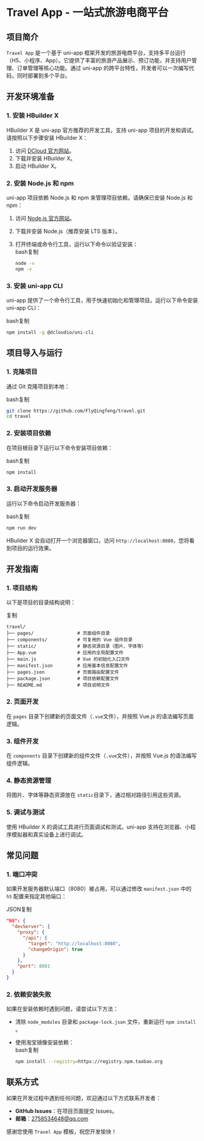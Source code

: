 
# Travel App - 一站式旅游电商平台

## 项目简介

​`Travel App`​ 是一个基于 uni-app 框架开发的旅游电商平台，支持多平台运行（H5、小程序、App）。它提供了丰富的旅游产品展示、预订功能，并支持用户管理、订单管理等核心功能。通过 uni-app 的跨平台特性，开发者可以一次编写代码，同时部署到多个平台。

## 开发环境准备

### 1. 安装 HBuilder X

HBuilder X 是 uni-app 官方推荐的开发工具，支持 uni-app 项目的开发和调试。请按照以下步骤安装 HBuilder X：

1. 访问 [DCloud 官方网站](https://www.dcloud.io/hbuilderx.html)。
2. 下载并安装 HBuilder X。
3. 启动 HBuilder X。

### 2. 安装 Node.js 和 npm

uni-app 项目依赖 Node.js 和 npm 来管理项目依赖。请确保已安装 Node.js 和 npm：

1. 访问 [Node.js 官方网站](https://nodejs.org/)。
2. 下载并安装 Node.js（推荐安装 LTS 版本）。
3. 打开终端或命令行工具，运行以下命令以验证安装：  
    bash复制

    ```bash
    node -v
    npm -v
    ```

### 3. 安装 uni-app CLI

uni-app 提供了一个命令行工具，用于快速初始化和管理项目。运行以下命令安装 uni-app CLI：

bash复制

```bash
npm install -g @dcloudio/uni-cli
```

## 项目导入与运行

### 1. 克隆项目

通过 Git 克隆项目到本地：

bash复制

```bash
git clone https://github.com/FlyQingfeng/travel.git
cd travel
```

### 2. 安装项目依赖

在项目根目录下运行以下命令安装项目依赖：

bash复制

```bash
npm install
```

### 3. 启动开发服务器

运行以下命令启动开发服务器：

bash复制

```bash
npm run dev
```

HBuilder X 会自动打开一个浏览器窗口，访问 `http://localhost:8080`​，您将看到项目的运行效果。

## 开发指南

### 1. 项目结构

以下是项目的目录结构说明：

复制

```
travel/
├── pages/                # 页面组件目录
├── components/           # 可复用的 Vue 组件目录
├── static/               # 静态资源目录（图片、字体等）
├── App.vue               # 应用的全局配置文件
├── main.js               # Vue 的初始化入口文件
├── manifest.json         # 应用基本信息配置文件
├── pages.json            # 页面路由配置文件
├── package.json          # 项目依赖配置文件
├── README.md             # 项目说明文件
```

### 2. 页面开发

在 `pages`​ 目录下创建新的页面文件（`.vue`​ 文件），并按照 Vue.js 的语法编写页面逻辑。

### 3. 组件开发

在 `components`​ 目录下创建新的组件文件（`.vue`​ 文件），并按照 Vue.js 的语法编写组件逻辑。

### 4. 静态资源管理

将图片、字体等静态资源放在 `static`​ 目录下，通过相对路径引用这些资源。

### 5. 调试与测试

使用 HBuilder X 的调试工具进行页面调试和测试。uni-app 支持在浏览器、小程序模拟器和真实设备上进行调试。

## 常见问题

### 1. 端口冲突

如果开发服务器默认端口（8080）被占用，可以通过修改 `manifest.json`​ 中的 `h5`​ 配置来指定其他端口：

JSON复制

```json
"h5": {
  "devServer": {
    "proxy": {
      "/api": {
        "target": "http://localhost:8080",
        "changeOrigin": true
      }
    },
    "port": 8081
  }
}
```

### 2. 依赖安装失败

如果在安装依赖时遇到问题，请尝试以下方法：

* 清除 `node_modules`​ 目录和 `package-lock.json`​ 文件，重新运行 `npm install`​。
* 使用淘宝镜像安装依赖：  
  bash复制

  ```bash
  npm install --registry=https://registry.npm.taobao.org
  ```

## 联系方式

如果在开发过程中遇到任何问题，欢迎通过以下方式联系开发者：

* **GitHub Issues**：在项目页面提交 Issues。
* **邮箱**：2758534648@qq.com

感谢您使用 `Travel App`​ 模板，祝您开发愉快！
